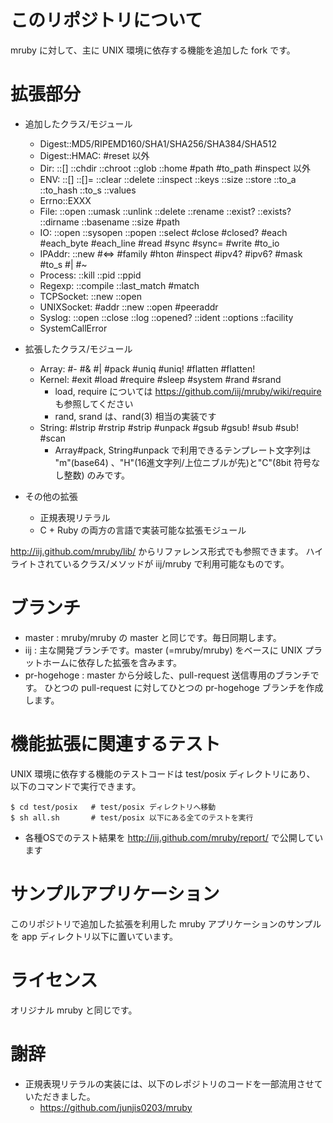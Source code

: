 # このリポジトリについて

mruby に対して、主に UNIX 環境に依存する機能を追加した fork です。


# 拡張部分

 * 追加したクラス/モジュール
   * Digest::MD5/RIPEMD160/SHA1/SHA256/SHA384/SHA512
   * Digest::HMAC: #reset 以外
   * Dir: ::[] ::chdir ::chroot ::glob ::home #path #to\_path #inspect 以外
   * ENV: ::[] ::[]= ::clear ::delete ::inspect ::keys ::size ::store
          ::to\_a ::to\_hash ::to\_s ::values
   * Errno::EXXX
   * File: ::open ::umask ::unlink ::delete ::rename ::exist? ::exists?
           ::dirname ::basename ::size #path
   * IO: ::open ::sysopen ::popen ::select
         #close #closed? #each #each_byte #each_line #read #sync #sync=
         #write #to_io
   * IPAddr: ::new #<=> #family #hton #inspect #ipv4? #ipv6? #mask #to\_s #| #~
   * Process: ::kill ::pid ::ppid
   * Regexp: ::compile ::last\_match #match
   * TCPSocket: ::new ::open
   * UNIXSocket: #addr ::new ::open #peeraddr
   * Syslog: ::open ::close ::log ::opened? ::ident ::options ::facility
   * SystemCallError

 * 拡張したクラス/モジュール
   * Array: #- #& #| #pack #uniq #uniq! #flatten #flatten!
   * Kernel: #exit #load #require #sleep #system #rand #srand
     * load, require については https://github.com/iij/mruby/wiki/require も参照してください
     * rand, srand は、rand(3) 相当の実装です
   * String: #lstrip #rstrip #strip #unpack #gsub #gsub! #sub #sub! #scan
     * Array#pack, String#unpack で利用できるテンプレート文字列は "m"(base64) 、"H"(16進文字列/上位ニブルが先)と"C"(8bit 符号なし整数) のみです。

 * その他の拡張
   * 正規表現リテラル
   * C + Ruby の両方の言語で実装可能な拡張モジュール

http://iij.github.com/mruby/lib/ からリファレンス形式でも参照できます。
ハイライトされているクラス/メソッドが iij/mruby で利用可能なものです。


# ブランチ

 * master : mruby/mruby の master と同じです。毎日同期します。
 * iij : 主な開発ブランチです。master (=mruby/mruby) をベースに
   UNIX プラットホームに依存した拡張を含みます。
 * pr-hogehoge : master から分岐した、pull-request 送信専用のブランチです。
   ひとつの pull-request に対してひとつの pr-hogehoge ブランチを作成します。

# 機能拡張に関連するテスト

UNIX 環境に依存する機能のテストコードは test/posix ディレクトリにあり、
以下のコマンドで実行できます。

```
$ cd test/posix   # test/posix ディレクトリへ移動
$ sh all.sh       # test/posix 以下にある全てのテストを実行
```

 * 各種OSでのテスト結果を http://iij.github.com/mruby/report/ で公開しています

# サンプルアプリケーション

このリポジトリで追加した拡張を利用した mruby アプリケーションのサンプルを
app ディレクトリ以下に置いています。

# ライセンス

オリジナル mruby と同じです。

# 謝辞
 * 正規表現リテラルの実装には、以下のレポジトリのコードを一部流用させていただきました。
    * https://github.com/junjis0203/mruby
